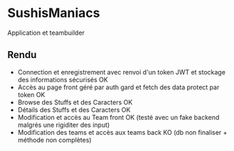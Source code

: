# SushisManiacs
Application et teambuilder

## Rendu

  - Connection et enregistrement avec renvoi d'un token JWT et stockage des informations sécurisés OK
  - Accès au page front géré par auth gard et fetch des data protect par token OK
  - Browse des Stuffs et des Caracters OK
  - Détails des Stuffs et des Caracters OK
  - Modification et accès au Team front OK (testé avec un fake backend malgrés une rigiditer des input)
  - Modification des teams et accès aux teams back KO (db non finaliser + méthode non complètes)
